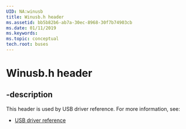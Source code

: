 ```yaml
---
UID: NA:winusb
title: Winusb.h header
ms.assetid: bb5b82b6-ab7a-30ec-8968-30f7b74903cb
ms.date: 01/11/2019
ms.keywords: 
ms.topic: conceptual
tech.root: buses
---
```


# Winusb.h header


## -description


This header is used by USB driver reference. For more information, see:

- [USB driver reference](../_buses/index.md)

